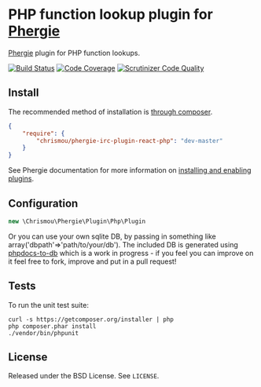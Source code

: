 # PHP function lookup plugin for [Phergie](https://github.com/phergie/phergie-irc-bot-react/)

[Phergie](https://github.com/phergie/phergie-irc-bot-react/) plugin for PHP function lookups.

[![Build Status](https://scrutinizer-ci.com/g/chrismou/phergie-irc-plugin-react-php/badges/build.png?b=master)](https://scrutinizer-ci.com/g/chrismou/phergie-irc-plugin-react-php/build-status/master)
[![Code Coverage](https://scrutinizer-ci.com/g/chrismou/phergie-irc-plugin-react-php/badges/coverage.png?b=master)](https://scrutinizer-ci.com/g/chrismou/phergie-irc-plugin-react-php/?branch=master)
[![Scrutinizer Code Quality](https://scrutinizer-ci.com/g/chrismou/phergie-irc-plugin-react-php/badges/quality-score.png?b=master)](https://scrutinizer-ci.com/g/chrismou/phergie-irc-plugin-react-php/?branch=master)

## Install

The recommended method of installation is [through composer](http://getcomposer.org).

```JSON
{
    "require": {
        "chrismou/phergie-irc-plugin-react-php": "dev-master"
    }
}
```

See Phergie documentation for more information on
[installing and enabling plugins](https://github.com/phergie/phergie-irc-bot-react/wiki/Usage#plugins).

## Configuration

```php
new \Chrismou\Phergie\Plugin\Php\Plugin
```

Or you can use your own sqlite DB, by passing in something like array('dbpath'=>'path/to/your/db'). 
The included DB is generated using [phpdocs-to-db](https://github.com/chrismou/phpdocs-to-db) which is a work in progress - if you feel you can 
improve on it feel free to fork, improve and put in a pull request!

## Tests

To run the unit test suite:

```
curl -s https://getcomposer.org/installer | php
php composer.phar install
./vendor/bin/phpunit
```

## License

Released under the BSD License. See `LICENSE`.
